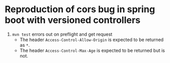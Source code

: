 # Reproduction of cors bug in spring boot with versioned controllers

1. `mvn test` errors out on preflight and get request 
    - The header `Access-Control-Allow-Origin` is expected to be returned as `*`. 
    - The header `Access-Control-Max-Age` is expected to be returned but is not.